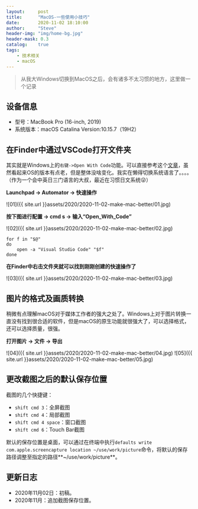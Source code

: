 ```yaml
---
layout:     post
title:      "MacOS-一些使用小技巧"
date:       2020-11-02 18:10:00
author:     "Steve"
header-img: "img/home-bg.jpg"
header-mask: 0.3
catalog:    true
tags:
    - 技术相关
    - macOS
---
```



> 从我大Windows切换到MacOS之后，会有诸多不太习惯的地方，这里做一个记录

## 设备信息

- 型号：MacBook Pro (16-inch, 2019)
- 系统版本：macOS Catalina Version:10.15.7（19H2）

## 在Finder中通过VSCode打开文件夹

其实就是Windows上的`右键->Open With Code`功能。可以直接参考这个[文章](https://www.cnblogs.com/yangisme/p/12297317.html)，虽然看起来OS的版本有点老，但是整体没啥变化。我实在懒得切换系统语言了。。。。（作为一个会中英日三门语言的大叔，最近在习惯日文系统😜）

**Launchpad -> Automator -> 快速操作**

![01]({{ site.url }}assets/2020/2020-11-02-make-mac-better/01.jpg)

**按下图进行配置 -> cmd s -> 输入“Open_With_Code”**

![02]({{ site.url }}assets/2020/2020-11-02-make-mac-better/02.jpg)

```shell
for f in "$@"
do
	open -a "Visual Studio Code" "$f"
done
```

**在Finder中右击文件夹就可以找到刚刚创建的快速操作了**

![03]({{ site.url }}assets/2020/2020-11-02-make-mac-better/03.jpg)

## 图片的格式及画质转换

稍微有点理解macOS对于媒体工作者的强大之处了。Windows上对于图片转换一直没有找到很合适的软件，但是macOS的原生功能就很强大了，可以选择格式，还可以选择质量，很强。

**打开图片 -> 文件 -> 导出**

![04]({{ site.url }}assets/2020/2020-11-02-make-mac-better/04.jpg)
![05]({{ site.url }}assets/2020/2020-11-02-make-mac-better/05.jpg)

## 更改截图之后的默认保存位置

截图的几个快捷键：
- `shift cmd 3`：全屏截图
- `shift cmd 4`：局部截图
- `shift cmd 4 space`：窗口截图
- `shift cmd 6`：Touch Bar截图

默认的保存位置是桌面，可以通过在终端中执行`defaults write com.apple.screencapture location ~/use/work/picture`命令，将默认的保存路径调整至指定的路径**~/use/work/picture**。


## 更新日志
- 2020年11月02日：初稿。
- 2020年11月：追加截图保存位置。